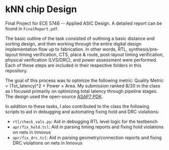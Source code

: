 # kNN chip Design
Final Project for ECE 5746 -- Applied ASIC Design. A detailed report can be found in `FinalReport.pdf`. 

The basic outline of the task consisted of outlining a basic distance and sorting design, and then working through the entire digital design implementation flow up to fabrication. In other words, RTL, synthesis/pre-layout timing verification, CTS, place & route, post-layout timing verification, physical verification (LVS/DRC), and power assessment were performed. Each of these steps are included in their respective folders in this repository. 

The goal of this process was to optimize the following metric: Quality Metric = (Tot_latency)^2 × Power × Area. My submission ranked 8/20 in the class as I focused primarily on optimizing total latency through pipeline stages. The design used the open-source [ASAP7 PDK](https://asap.asu.edu/).

In addition to these tasks, I also contributed to the class the following scripts to aid in debugging and automating fixing hold and DRC violations:
- `rtl/check_vals.py`: Aid in debugging RTL level logic for the testbench
- `apr/fix_hold.tcl`: Aid in parsing timing reports and fixing hold violations on nets in Innovus
- `apr/fix_drc.tcl`: Aid in parsing geometry/connection reports and fixing DRC violations on nets in Innovus